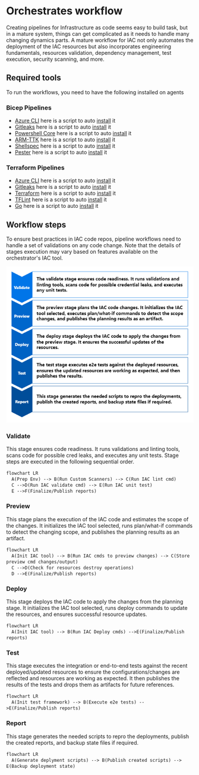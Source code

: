 # Orchestrates workflow

Creating pipelines for Infrastructure as code seems easy to build task, but in a mature system, things can get complicated as it needs to handle many changing dynamics parts. A mature workflow for IAC not only automates the deployment of the IAC resources but also incorporates engineering fundamentals, resources validation, dependency management, test execution, security scanning, and more.

## Required tools

To run the workflows, you need to have the following installed on agents

### Bicep Pipelines

- [Azure CLI](https://learn.microsoft.com/en-us/cli/azure/install-azure-cli) here is a script to auto [install](../orchestrators/scripts/setup-azcli.sh) it
- [Gitleaks](https://github.com/zricethezav/gitleaks) here is a script to auto [install](../orchestrators/scripts/setup-gitleaks.sh) it
- [Powershell Core](https://learn.microsoft.com/en-us/powershell/scripting/install/installing-powershell?view=powershell-7.2) here is a script to auto [install](../orchestrators/scripts/setup-powershell.sh) it
- [ARM-TTK](https://github.com/Azure/arm-ttk) here is a script to auto [install](../orchestrators/scripts/setup-armttk.sh) it
- [Shellspec](https://shellspec.info/) here is a script to auto [install](../orchestrators/scripts/setup-shellspec.sh) it
- [Pester](https://pester.dev/) here is a script to auto [install](../orchestrators/scripts/setup-pester.sh) it

### Terraform Pipelines

- [Azure CLI](https://learn.microsoft.com/en-us/cli/azure/install-azure-cli) here is a script to auto [install](../orchestrators/scripts/setup-azcli.sh) it
- [Gitleaks](https://github.com/zricethezav/gitleaks) here is a script to auto [install](../orchestrators/scripts/setup-gitleaks.sh) it
- [Terraform](https://www.terraform.io/downloads) here is a script to auto [install](../orchestrators/scripts/setup-terraform.sh) it
- [TFLint](https://github.com/terraform-linters/tflint) here is a script to auto [install](../orchestrators/scripts/setup-tflint.sh) it
- [Go](https://go.dev/learn/) here is a script to auto [install](../orchestrators/scripts/setup-go.sh) it

## Workflow steps

To ensure best practices in IAC code repos, pipeline workflows need to handle a set of validations on any code change. Note that the details of stages execution may vary based on features available on the orchestrator's IAC tool.

![Workflow steps](images/workflow.png)

### Validate

This stage ensures code readiness. It runs validations and linting tools, scans code for possible cred leaks, and executes any unit tests. Stage steps are executed in the following sequential order.

```mermaid
flowchart LR
  A(Prep Env) --> B(Run Custom Scanners) --> C(Run IAC lint cmd)
  C -->D(Run IAC validate cmd) --> E(Run IAC unit test)
  E -->F(Finalize/Publish reports)
```

### Preview

This stage plans the execution of the IAC code and estimates the scope of the changes. It initializes the IAC tool selected, runs plan/what-if commands to detect the changing scope, and publishes the planning results as an artifact.

```mermaid
flowchart LR
  A(Init IAC tool) --> B(Run IAC cmds to preview changes) --> C(Store preview cmd changes/output)
  C -->D(Check for resources destroy operations)
  D -->E(Finalize/Publish reports)
```

### Deploy

This stage deploys the IAC code to apply the changes from the planning stage. It initializes the IAC tool selected, runs deploy commands to update the resources, and ensures successful resource updates.

```mermaid
flowchart LR
  A(Init IAC tool) --> B(Run IAC Deploy cmds) -->E(Finalize/Publish reports)
```

### Test

This stage executes the integration or end-to-end tests against the recent deployed/updated resources to ensure the configurations/changes are reflected and resources are working as expected. It then publishes the results of the tests and drops them as artifacts for future references.

```mermaid
flowchart LR
  A(Init test framework) --> B(Execute e2e tests) -->E(Finalize/Publish reports)
```

### Report

This stage generates the needed scripts to repro the deployments, publish the created reports, and backup state files if required.

```mermaid
flowchart LR
  A(Generate deplyment scripts) --> B(Publish created scripts) --> E(Backup deployment state)
```

